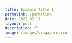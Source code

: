 ```yaml
---
title: Example Title 1
permalink: /permalink
date: 2022-02-11
layout: post
description: ""
image: /images/singapore.ico
---
```


